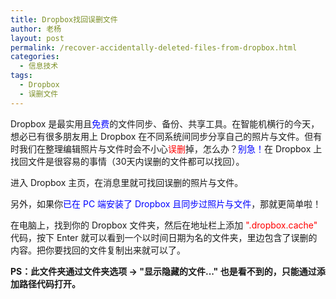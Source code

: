 ```yaml
---
title: Dropbox找回误删文件
author: 老杨
layout: post
permalink: /recover-accidentally-deleted-files-from-dropbox.html
categories:
  - 信息技术
tags:
  - Dropbox
  - 误删文件
---
```

Dropbox 是最实用且<span style="color: #0000ff;">免费</span>的文件同步、备份、共享工具。在智能机横行的今天，想必已有很多朋友用上 Dropbox 在不同系统间同步分享自己的照片与文件。但有时我们在整理编辑照片与文件时会不小心<span style="color: #ff0000;">误删</span>掉，怎么办？<span style="color: #0000ff;">别急！</span>在 Dropbox 上找回文件是很容易的事情（30天内误删的文件都可以找回）。  


  
进入 Dropbox 主页，在消息里就可找回误删的照片与文件。

另外，如果你<span style="color: #0000ff;">已在 PC 端安装了 Dropbox 且同步过照片与文件</span>，那就更简单啦！

在电脑上，找到你的 Dropbox 文件夹，然后在地址栏上添加<span style="color: #ff0000;"> ".dropbox.cache" </span>代码，按下 Enter 就可以看到一个以时间日期为名的文件夹，里边包含了误删的内容。把你要找回的文件复制出来就可以了。

**PS：此文件夹通过文件夹选项 → "显示隐藏的文件..." 也是看不到的，只能通过添加路径代码打开。**